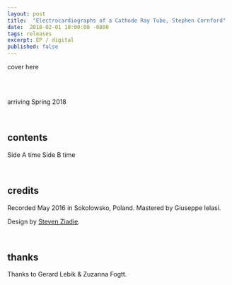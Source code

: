 ```yaml
---
layout: post
title:  "Electrocardiographs of a Cathode Ray Tube, Stephen Cornford"
date:  2018-02-01 10:00:00 -0800
tags: releases
excerpt: EP / digital
published: false
---
```




cover here

<br/>

<br/>arriving Spring 2018

<br/>

## contents

Side A time
Side B time

<br/>

## credits

Recorded May 2016 in Sokolowsko, Poland.
Mastered by Giuseppe Ielasi.

Design by [Steven Ziadie](http://estzi.com/).

<br/>

## thanks

Thanks to Gerard Lebik & Zuzanna Fogtt.
